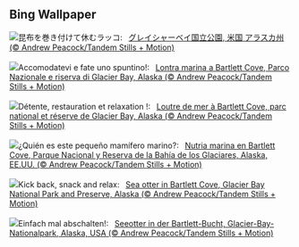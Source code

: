 ## Bing Wallpaper
![](https://www.bing.com/th?id=OHR.GlacierBayOtter_JA-JP4374732070_UHD.jpg&w=1000)昆布を巻き付けて休むラッコ:&nbsp;&ensp;[グレイシャーベイ国立公園, 米国 アラスカ州 (© Andrew Peacock/Tandem Stills + Motion)](https://www.bing.com/th?id=OHR.GlacierBayOtter_JA-JP4374732070_UHD.jpg)
<br><br/>
![](https://www.bing.com/th?id=OHR.GlacierBayOtter_IT-IT3988644980_UHD.jpg&w=1000)Accomodatevi e fate uno spuntino!:&nbsp;&ensp;[Lontra marina a Bartlett Cove, Parco Nazionale e riserva di Glacier Bay, Alaska (© Andrew Peacock/Tandem Stills + Motion)](https://www.bing.com/th?id=OHR.GlacierBayOtter_IT-IT3988644980_UHD.jpg)
<br><br/>
![](https://www.bing.com/th?id=OHR.GlacierBayOtter_FR-FR3887567269_UHD.jpg&w=1000)Détente, restauration et relaxation !:&nbsp;&ensp;[Loutre de mer à Bartlett Cove, parc national et réserve de Glacier Bay, Alaska (© Andrew Peacock/Tandem Stills + Motion)](https://www.bing.com/th?id=OHR.GlacierBayOtter_FR-FR3887567269_UHD.jpg)
<br><br/>
![](https://www.bing.com/th?id=OHR.GlacierBayOtter_ES-ES8901247713_UHD.jpg&w=1000)¿Quién es este pequeño mamífero marino?:&nbsp;&ensp;[Nutria marina en Bartlett Cove, Parque Nacional y Reserva de la Bahía de los Glaciares, Alaska, EE.UU. (© Andrew Peacock/Tandem Stills + Motion)](https://www.bing.com/th?id=OHR.GlacierBayOtter_ES-ES8901247713_UHD.jpg)
<br><br/>
![](https://www.bing.com/th?id=OHR.GlacierBayOtter_EN-GB0453826385_UHD.jpg&w=1000)Kick back, snack and relax:&nbsp;&ensp;[Sea otter in Bartlett Cove, Glacier Bay National Park and Preserve, Alaska (© Andrew Peacock/Tandem Stills + Motion)](https://www.bing.com/th?id=OHR.GlacierBayOtter_EN-GB0453826385_UHD.jpg)
<br><br/>
![](https://www.bing.com/th?id=OHR.GlacierBayOtter_DE-DE8272833767_UHD.jpg&w=1000)Einfach mal abschalten!:&nbsp;&ensp;[Seeotter in der Bartlett-Bucht, Glacier-Bay-Nationalpark, Alaska, USA (© Andrew Peacock/Tandem Stills + Motion)](https://www.bing.com/th?id=OHR.GlacierBayOtter_DE-DE8272833767_UHD.jpg)
<br><br/>
